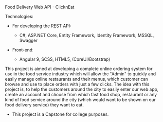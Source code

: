 Food Delivery Web API - ClicknEat

Technologies:
 - For developing the REST API:
   * C#, ASP.NET Core, Entity Framework, Identity Framework, MSSQL, Swagger
   
 - Front-end:
   * Angular 9, SCSS, HTML5, (CoreUI/Bootstrap)

This project is aimed at developing a complete online ordering system for use in the food service industry which will allow the "Admin" to quickly and easily manage online restaurants and their menus, which customer can browse and use to place orders with just a few clicks. The idea with this project is, to help the customers around the city to easily enter our web app, create an account and choose from which fast food shop, restaurant or any kind of food service around the city (which would want to be shown on our food delivery service) they want to eat.

- This project is a Capstone for college purposes.
